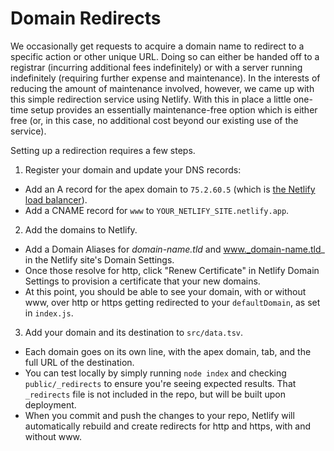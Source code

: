 # Domain Redirects

We occasionally get requests to acquire a domain name to redirect to a specific action or other unique URL. Doing so can either be handed off to a registrar (incurring additional fees indefinitely) or with a server running indefinitely (requiring further expense and maintenance). In the interests of reducing the amount of maintenance involved, however, we came up with this simple redirection service using Netlify. With this in place a little one-time setup provides an essentially maintenance-free option which is either free (or, in this case, no additional cost beyond our existing use of the service).

Setting up a redirection requires a few steps.

1. Register your domain and update your DNS records:
-  Add an A record for the apex domain to `75.2.60.5` (which is [the Netlify load balancer](https://docs.netlify.com/domains-https/custom-domains/configure-external-dns/#configure-an-apex-domain)).
-  Add a CNAME record for `www` to `YOUR_NETLIFY_SITE.netlify.app`.
2. Add the domains to Netlify.
- Add a Domain Aliases for _domain-name.tld_ and www._domain-name.tld_ in the Netlify site's Domain Settings.
- Once those resolve for http, click "Renew Certificate" in Netlify Domain Settings to provision a certificate that your new domains.
- At this point, you should be able to see your domain, with or without www, over http or https getting redirected to your `defaultDomain`, as set in `index.js`.
3. Add your domain and its destination to `src/data.tsv`.
- Each domain goes on its own line, with the apex domain, tab, and the full URL of the destination.
- You can test locally by simply running `node index` and checking `public/_redirects` to ensure you're seeing expected results. That `_redirects` file is not included in the repo, but will be built upon deployment.
- When you commit and push the changes to your repo, Netlify will automatically rebuild and create redirects for http and https, with and without www.
